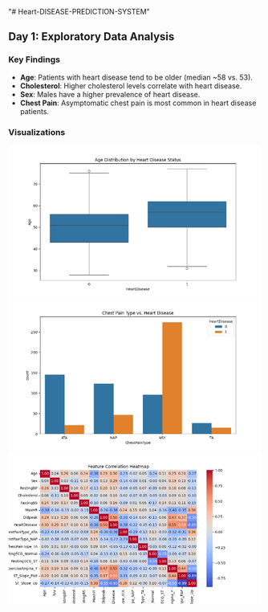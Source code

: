 "# Heart-DISEASE-PREDICTION-SYSTEM" 

## **Day 1: Exploratory Data Analysis**
### Key Findings
- **Age**: Patients with heart disease tend to be older (median ~58 vs. 53).
- **Cholesterol**: Higher cholesterol levels correlate with heart disease.
- **Sex**: Males have a higher prevalence of heart disease.
- **Chest Pain**: Asymptomatic chest pain is most common in heart disease patients.

### Visualizations
![Age vs. Heart Disease](outputs/age_vs_heartdisease.png)
![Chest Pain vs. Heart Disease](outputs/chestpain_vs_heartdisease.png)
![Correlation Heatmap](outputs/correlation_heatmap.png)
